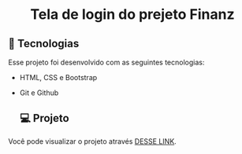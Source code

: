 <h1 align="center">Tela de login do prejeto Finanz</h1>

## 🚀 Tecnologias

Esse projeto foi desenvolvido com as seguintes tecnologias:

- HTML, CSS e Bootstrap
- Git e Github

  ## 💻 Projeto

Você pode visualizar o projeto através [DESSE LINK](https://fintech-jx2e.vercel.app).
